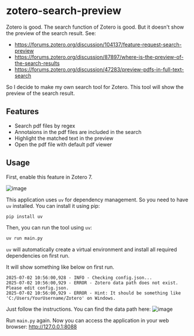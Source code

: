 # zotero-search-preview

Zotero is good. The search function of Zotero is good. But it doesn't show the preview of the search result. See:

- https://forums.zotero.org/discussion/104137/feature-request-search-preview
- https://forums.zotero.org/discussion/87897/where-is-the-preview-of-the-search-results
- https://forums.zotero.org/discussion/47283/preview-pdfs-in-full-text-search

So I decide to make my own search tool for Zotero. This tool will show the preview of the search result.

## Features
- Search pdf files by regex
- Annotaions in the pdf files are included in the search
- Highlight the matched text in the preview
- Open the pdf file with default pdf viewer

## Usage

First, enable this feature in Zotero 7.

![image](https://github.com/user-attachments/assets/353c1e66-a7cf-470a-8ab0-e414accc40a5)

This application uses `uv` for dependency management. So you need to have `uv` installed. You can install it using pip:

```bash
pip install uv
```

Then, you can run the tool using `uv`:

```bash
uv run main.py
```

`uv` will automatically create a virtual environment and install all required dependencies on first run.

It will show something like below on first run.
```
2025-07-02 10:56:00,928 - INFO - Checking config.json...
2025-07-02 10:56:00,929 - ERROR - Zotero data path does not exist. Please edit config.json.
2025-07-02 10:56:00,929 - ERROR - Hint: It should be something like 'C:/Users/YourUsername/Zotero' on Windows.
```

Just follow the instructions. You can find the data path here:
![image](https://github.com/user-attachments/assets/41aee990-1938-4484-b623-6b6496194032)

Run `main.py` again. Now you can access the application in your web browser: http://127.0.0.1:8088

